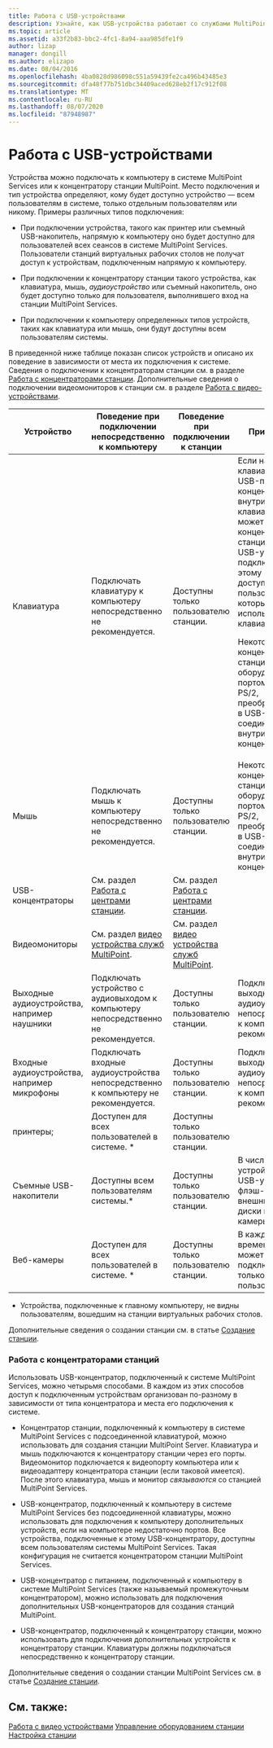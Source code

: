 ```yaml
---
title: Работа с USB-устройствами
description: Узнайте, как USB-устройства работают со службами MultiPoint
ms.topic: article
ms.assetid: a33f2b83-bbc2-4fc1-8a94-aaa985dfe1f9
author: lizap
manager: dongill
ms.author: elizapo
ms.date: 08/04/2016
ms.openlocfilehash: 4ba0828d986098c551a59439fe2ca496b43485e3
ms.sourcegitcommit: dfa48f77b751dbc34409aced628eb2f17c912f08
ms.translationtype: MT
ms.contentlocale: ru-RU
ms.lasthandoff: 08/07/2020
ms.locfileid: "87948987"
---
```

# <a name="work-with-usb-devices"></a>Работа с USB-устройствами

Устройства можно подключать к компьютеру в системе MultiPoint Services или к концентратору станции MultiPoint. Место подключения и тип устройства определяют, кому будет доступно устройство — всем пользователям в системе, только отдельным пользователям или никому. Примеры различных типов подключения:

- При подключении устройства, такого как принтер или съемный USB-накопитель, напрямую к компьютеру оно будет доступно для пользователей всех сеансов в системе MultiPoint Services. Пользователи станций виртуальных рабочих столов не получат доступ к устройствам, подключенным напрямую к компьютеру.

- При подключении к концентратору станции такого устройства, как клавиатура, мышь, *аудиоустройство* или съемный накопитель, оно будет доступно только для пользователя, выполнившего вход на станции MultiPoint Services.

- При подключении к компьютеру определенных типов устройств, таких как клавиатура или мышь, они будут доступны всем пользователям системы.

В приведенной ниже таблице показан список устройств и описано их поведение в зависимости от места их подключения к системе. Сведения о подключении к концентраторам станции см. в разделе [Работа с концентраторами станции](#working-with-station-hubs). Дополнительные сведения о подключении видеомониторов к станции см. в разделе [Работа с видео-устройствами](Work-with-Video-Devices.md).

| **Устройство** | **Поведение при подключении непосредственно к компьютеру** | **Поведение при подключении к станции** | **Примечания** |
|--|--|--|--|
| Клавиатура | Подключать клавиатуру к компьютеру непосредственно не рекомендуется. | Доступны только пользователю станции. | Если на клавиатуре есть USB-порт, USB-концентратор внутри клавиатуры может быть концентратором станции. Другие USB-устройства, подключенные к этому порту, доступны только пользователю, который использует эту клавиатуру.<p>Некоторые концентраторы станций оборудованы портом мыши PS\/2, преобразованным в USB-соединение внутри концентратора. |
| Мышь | Подключать мышь к компьютеру непосредственно не рекомендуется. | Доступны только пользователю станции. | Некоторые концентраторы станций оборудованы портом мыши PS\/2, преобразованным в USB-соединение внутри концентратора. |
| USB-концентраторы | См. раздел [Работа с центрами станции](#working-with-station-hubs). | См. раздел [Работа с центрами станции](#working-with-station-hubs). |  |
| Видеомониторы | См. раздел [видео устройства служб MultiPoint](work-with-video-devices.md). | См. раздел [видео устройства служб MultiPoint](work-with-video-devices.md). |  |
| Выходные аудиоустройства, например наушники | Подключать устройство с аудиовыходом к компьютеру непосредственно не рекомендуется. | Доступны только пользователю станции. | Подключать выходные аудиоустройства непосредственно к компьютеру не рекомендуется. |
| Входные аудиоустройства, например микрофоны | Подключать входные аудиоустройства непосредственно к компьютеру не рекомендуется. | Доступны только пользователю станции. | Подключать выходные аудиоустройства непосредственно к компьютеру не рекомендуется. |
| принтеры; | Доступен для всех пользователей в системе. * | Доступны только пользователю станции. |  |
| Съемные USB-накопители | Доступны всем пользователям системы.\* | Доступны только пользователю станции. | В число таких устройств входят USB-устройства флэш-памяти, внешние жесткие диски и цифровые камеры. |
| Веб-камеры | Доступен для всех пользователей в системе. * | Доступны только пользователю станции. | В каждый момент времени к камере может быть подключен только один пользователь. |

* Устройства, подключенные к главному компьютеру, не видны пользователям, вошедшим на станции виртуальных рабочих столов.

Дополнительные сведения о создании станции см. в статье [Создание станции](Set-Up-a-Station.md).

### <a name="working-with-station-hubs"></a>Работа с концентраторами станций
Использовать USB-концентратор, подключенный к системе MultiPoint Services, можно четырьмя способами. В каждом из этих способов доступ к подключенным устройствам организован по-разному в зависимости от типа концентратора и места его подключения к системе.

- Концентратор станции, подключенный к компьютеру в системе MultiPoint Services с подсоединенной клавиатурой, можно использовать для создания станции MultiPoint Server. Клавиатура и мышь подключаются к концентратору станции через его порты. Видеомонитор подключается к видеопорту компьютера или к видеоадаптеру концентратора станции (если таковой имеется). После этого клавиатура, мышь и монитор *связываются* со станцией MultiPoint Services.

- USB-концентратор, подключенный к компьютеру в системе MultiPoint Services без подсоединенной клавиатуры, можно использовать для подключения к компьютеру дополнительных устройств, если на компьютере недостаточно портов. Все устройства, подключенные к этому USB-концентратору, доступны всем пользователям системы MultiPoint Services. Такая конфигурация не считается концентратором станции MultiPoint Services.

- USB-концентратор с питанием, подключенный к компьютеру в системе MultiPoint Services (также называемый промежуточным концентратором), можно использовать для подключения дополнительных USB-концентраторов для создания станций MultiPoint.

- USB-концентратор, подключенный к концентратору станции, можно использовать для подключения дополнительных устройств к концентратору станции. Клавиатуры должны подключаться непосредственно к концентратору станции.

Дополнительные сведения о создании станции MultiPoint Services см. в статье [Создание станции](Set-Up-a-Station.md).

## <a name="see-also"></a>См. также:
[Работа с видео устройствами](Work-with-Video-Devices.md) 
 [Управление оборудованием станции](Manage-Station-Hardware.md) 
 [Настройка станции](Set-Up-a-Station.md)